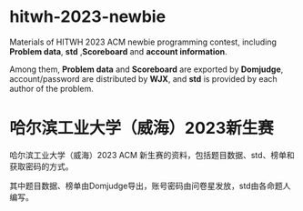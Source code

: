 # hitwh-2023-newbie
Materials of HITWH 2023 ACM newbie programming contest, including **Problem data**, **std** ,**Scoreboard** and **account information**.

Among them, **Problem data** and **Scoreboard** are exported by **Domjudge**, account/password are distributed by **WJX**, and **std** is provided by each author of the problem.

# 哈尔滨工业大学（威海）2023新生赛
哈尔滨工业大学（威海）2023 ACM 新生赛的资料，包括题目数据、std、榜单和获取密码的方式。

其中题目数据、榜单由Domjudge导出，账号密码由问卷星发放，std由各命题人编写。
